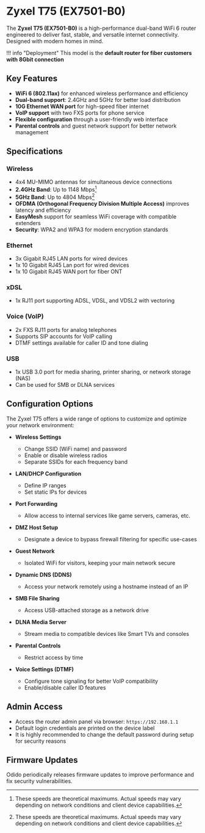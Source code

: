 # Zyxel T75 (EX7501-B0)

The **Zyxel T75 (EX7501-B0)** is a high-performance dual-band WiFi 6 router engineered to deliver fast, stable, and versatile internet connectivity. Designed with modern homes in mind.

!!! info "Deployment"
    This model is the **default router for fiber customers with 8Gbit connection**



## Key Features

- **WiFi 6 (802.11ax)** for enhanced wireless performance and efficiency  
- **Dual-band support**: 2.4GHz and 5GHz for better load distribution
- **10G Ethernet WAN port** for high-speed fiber internet  
- **VoIP support** with two FXS ports for phone service  
- **Flexible configuration** through a user-friendly web interface  
- **Parental controls** and guest network support for better network management



## Specifications

### Wireless
- 4x4 MU-MIMO antennas for simultaneous device connections  
- **2.4GHz Band**: Up to 1148 Mbps[^1]  
- **5GHz Band**: Up to 4804 Mbps[^1]  
- **OFDMA (Orthogonal Frequency Division Multiple Access)** improves latency and efficiency  
- **EasyMesh** support for seamless WiFi coverage with compatible extenders  
- **Security**: WPA2 and WPA3 for modern encryption standards  

### Ethernet
- 3x Gigabit RJ45 LAN ports for wired devices
- 1x 10 Gigabit RJ45 Lan port for wired devices
- 1x 10 Gigabit RJ45 WAN port for fiber ONT

### xDSL
- 1x RJ11 port supporting ADSL, VDSL, and VDSL2 with vectoring  

### Voice (VoIP)
- 2x FXS RJ11 ports for analog telephones  
- Supports SIP accounts for VoIP calling  
- DTMF settings available for caller ID and tone dialing  

### USB
- 1x USB 3.0 port for media sharing, printer sharing, or network storage (NAS)  
- Can be used for SMB or DLNA services  



## Configuration Options

The Zyxel T75 offers a wide range of options to customize and optimize your network environment:

- **Wireless Settings**  
    - Change SSID (WiFi name) and password  
    - Enable or disable wireless radios  
    - Separate SSIDs for each frequency band  

- **LAN/DHCP Configuration**  
    - Define IP ranges  
    - Set static IPs for devices  

- **Port Forwarding**  
    - Allow access to internal services like game servers, cameras, etc.  

- **DMZ Host Setup**  
    - Designate a device to bypass firewall filtering for specific use-cases  

- **Guest Network**  
    - Isolated WiFi for visitors, keeping your main network secure  

- **Dynamic DNS (DDNS)**  
    - Access your network remotely using a hostname instead of an IP  

- **SMB File Sharing**  
    - Access USB-attached storage as a network drive  

- **DLNA Media Server**
    - Stream media to compatible devices like Smart TVs and consoles  

- **Parental Controls**  
    - Restrict access by time  

- **Voice Settings (DTMF)**  
    - Configure tone signaling for better VoIP compatibility  
    - Enable/disable caller ID features  



## Admin Access

- Access the router admin panel via browser: `https://192.168.1.1`  
- Default login credentials are printed on the device label  
- It is highly recommended to change the default password during setup for security reasons  



## Firmware Updates

Odido  periodically releases firmware updates to improve performance and fix security vulnerabilities.  



[^1]: These speeds are theoretical maximums. Actual speeds may vary depending on network conditions and client device capabilities.
